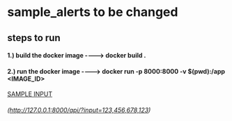 # sample_alerts to be changed

## steps to run 

#### 1.) build the docker image ---->     docker build .
#### 2.) run the docker image ----> docker run -p 8000:8000 -v $(pwd):/app  <IMAGE_ID>

[SAMPLE INPUT](http://127.0.0.1:8000/api/?input=123,456,678,123)
###### (http://127.0.0.1:8000/api/?input=123,456,678,123)